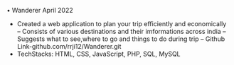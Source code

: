 • Wanderer April 2022
- Created a web application to plan your trip efficiently and economically
– Consists of various destinations and their imformations across india
– Suggests what to see,where to go and things to do during trip
– Github Link-github.com/rrji12/Wanderer.git
- TechStacks: HTML, CSS, JavaScript, PHP, SQL, MySQL

